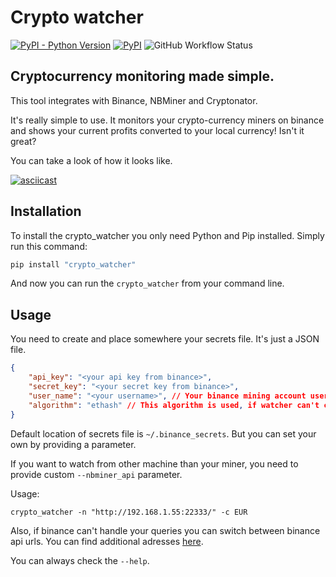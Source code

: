 # Crypto watcher
[![PyPI - Python Version](https://img.shields.io/pypi/pyversions/crypto_watcher?style=for-the-badge)](https://pypi.org/project/crypto-watcher/)
[![PyPI](https://img.shields.io/pypi/v/crypto_watcher?style=for-the-badge)](https://pypi.org/project/crypto-watcher/)
![GitHub Workflow Status](https://img.shields.io/github/workflow/status/s3rius/crypto_watcher/Release%20crypto_watcher?style=for-the-badge)


## Cryptocurrency monitoring made simple.

This tool integrates with Binance, NBMiner and Cryptonator.

It's really simple to use. It monitors your crypto-currency miners on binance and shows your current profits converted to your local currency! Isn't it great?

You can take a look of how it looks like.

[![asciicast](https://asciinema.org/a/409013.svg)](https://asciinema.org/a/409013?autoplay=1)

## Installation

To install the crypto_watcher you only need Python and Pip installed. Simply run this command:
```bash
pip install "crypto_watcher"
```

And now you can run the `crypto_watcher` from your command line.

## Usage

You need to create and place somewhere your secrets file. It's  just a JSON file.
```json
{
    "api_key": "<your api key from binance>",
    "secret_key": "<your secret key from binance>",
    "user_name": "<your username>", // Your binance mining account username.
    "algorithm": "ethash" // This algorithm is used, if watcher can't connect to NBMiner API.
}
```
Default location of secrets file is `~/.binance_secrets`. But you can set your own by providing a parameter.

If you want to watch from other machine than your miner, you need to provide custom `--nbminer_api` parameter.

Usage:
```
crypto_watcher -n "http://192.168.1.55:22333/" -c EUR
```

Also, if binance can't handle your queries you can switch between binance api urls. You can find additional adresses [here](https://binance-docs.github.io/apidocs/spot/en/#general-info).

You can always check the `--help`.
